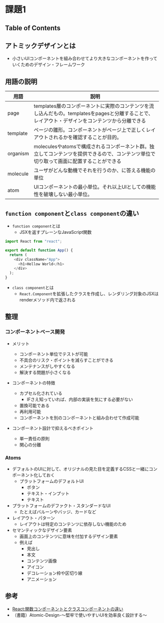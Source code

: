 # 課題1

## Table of Contents
<!-- START doctoc -->
<!-- END doctoc -->

## アトミックデザインとは

- 小さいUIコンポーネントを組み合わせてより大きなコンポーネントを作っていくためのデザイン・フレームワーク

## 用語の説明

|用語|説明|
|------------|-------------------|
|page|templates層のコンポーネントに実際のコンテンツを流し込んだもの。templatesをpagesと分離することで、レイアウト・デザインをコンテンツから分離できる|
|template|ページの雛形。コンポーネントがページ上で正しくレイアウトされるかを確認することが目的。|
|organism|moleculesやatomsで構成されるコンポーネント群。独立してコンテンツを提供できるので、コンテンツ単位で切り取って画面に配置することができる|
|molecule|ユーザがどんな動機でそれを行うのか、に答える機能の単位|
|atom|UIコンポーネントの最小単位。それ以上UIとしての機能性を破壊しない最小単位。|

## `function component`と`class component`の違い

- `function component`とは
  - JSXを返すプレーンなJavaScript関数

```js
import React from "react";

export default function App() {
  return (
    <div className="App">
      <h1>Hellow World</h1>
    </div>
  );
}
```

- `class component`とは
  - `React.Component`を拡張したクラスを作成し、レンダリング対象のJSXはrenderメソッド内で返される

## 整理

### コンポーネントベース開発

- メリット
  - コンポーネント単位でテストが可能
  - 不具合のリスク・ポイントを減らすことができる
  - メンテナンスがしやすくなる
  - 解決する問題が小さくなる

- コンポーネントの特徴
  - カプセル化されている
    - IFさえ知っていれば、内部の実装を気にする必要がない
  - 置換可能である
  - 再利用可能
  - コンポーネントを別のコンポーネントと組み合わせて作成可能

- コンポーネント設計で抑えるべきポイント
  - 単一責任の原則
  - 関心の分離

### Atoms

- デフォルトのUIに対して、オリジナルの見た目を定義するCSSと一緒にコンポーネント化しておく
  - プラットフォームのデフォルトUI
    - ボタン
    - テキスト・インプット
    - テキスト
- プラットフォームのデファクト・スタンダードなUI
  - たとえばバルーンやバッジ、カードなど
- レイアウト・パターン
  - レイアウトは特定のコンテンツに依存しない機能のため
- セマンティックなデザイン要素
  - 画面上のコンテンツに意味を付加するデザイン要素
  - 例えば
    - 見出し
    - 本文
    - コンテンツ画像
    - アイコン
    - デコレーション枠や区切り線
    - アニメーション

## 参考

- [React:関数コンポーネントとクラスコンポーネントの違い](https://www.twilio.com/blog/react-choose-functional-components-jp)
- （書籍）Atomic-Design-〜堅牢で使いやすいUIを効率良く設計する〜